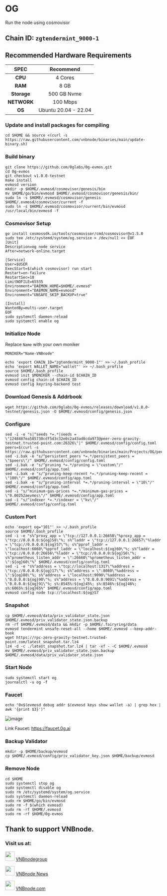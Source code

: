 # OG

Run the node using cosmovisor

## Chain ID: `zgtendermint_9000-1`

## Recommended Hardware Requirements

|   SPEC      |       Recommend          |
| :---------: | :-----------------------:|
|   **CPU**   |        4 Cores           |
|   **RAM**   |        8 GB              |
| **Storage** |        500 GB Nvme       |
| **NETWORK** |        100 Mbps          |
|   **OS**    |   Ubuntu 20.04 - 22.04   |

### Update and install packages for compiling
```
cd $HOME && source <(curl -s https://raw.githubusercontent.com/vnbnode/binaries/main/update-binary.sh)
```

### Build binary
```
git clone https://github.com/0glabs/0g-evmos.git
cd 0g-evmos
git checkout v1.0.0-testnet
make install
evmosd version
mkdir -p $HOME/.evmosd/cosmovisor/genesis/bin
mv $HOME/go/bin/evmosd $HOME/.evmosd/cosmovisor/genesis/bin/
sudo ln -s $HOME/.evmosd/cosmovisor/genesis $HOME/.evmosd/cosmovisor/current -f
sudo ln -s $HOME/.evmosd/cosmovisor/current/bin/evmosd /usr/local/bin/evmosd -f
```

### Cosmovisor Setup
```
go install cosmossdk.io/tools/cosmovisor/cmd/cosmovisor@v1.5.0
sudo tee /etc/systemd/system/og.service > /dev/null << EOF
[Unit]
Description=og node service
After=network-online.target
 
[Service]
User=$USER
ExecStart=$(which cosmovisor) run start
Restart=on-failure
RestartSec=10
LimitNOFILE=65535
Environment="DAEMON_HOME=$HOME/.evmosd"
Environment="DAEMON_NAME=evmosd"
Environment="UNSAFE_SKIP_BACKUP=true"
 
[Install]
WantedBy=multi-user.target
EOF
sudo systemctl daemon-reload
sudo systemctl enable og
```

### Initialize Node
Replace `Name` with your own moniker
```
MONIKER="Name-VNBnode"
```
```
echo 'export CHAIN_ID="zgtendermint_9000-1"' >> ~/.bash_profile
echo 'export WALLET_NAME="wallet"' >> ~/.bash_profile
source $HOME/.bash_profile
evmosd init $MONIKER --chain-id $CHAIN_ID
evmosd config chain-id $CHAIN_ID
evmosd config keyring-backend test 
```

### Download Genesis & Addrbook
```
wget https://github.com/0glabs/0g-evmos/releases/download/v1.0.0-testnet/genesis.json -O $HOME/.evmosd/config/genesis.json
```

### Configure
```
sed -i -e "s|^seeds *=.*|seeds = \"1248487ea585730cdf5d3c32e0c2a43ad0cda973@peer-zero-gravity-testnet.trusted-point.com:26326\"|" $HOME/.evmosd/config/config.toml
peers=$(curl -s https://raw.githubusercontent.com/vnbnode/binaries/main/Projects/OG/peers.txt)
sed -i.bak -e "s/^persistent_peers *=.*/persistent_peers = \"$peers\"/" $HOME/.evmosd/config/config.toml
sed -i.bak -e "s/^pruning *=.*/pruning = \"custom\"/" $HOME/.evmosd/config/app.toml
sed -i.bak -e "s/^pruning-keep-recent *=.*/pruning-keep-recent = \"100\"/" $HOME/.evmosd/config/app.toml
sed -i.bak -e "s/^pruning-interval *=.*/pruning-interval = \"10\"/" $HOME/.evmosd/config/app.toml
sed -i "s/^minimum-gas-prices *=.*/minimum-gas-prices = \"0.00252aevmos\"/" $HOME/.evmosd/config/app.toml
sed -i "s/^indexer *=.*/indexer = \"kv\"/" $HOME/.evmosd/config/config.toml
```

### Custom Port
```
echo 'export og="101"' >> ~/.bash_profile
source $HOME/.bash_profile
sed -i -e "s%^proxy_app = \"tcp://127.0.0.1:26658\"%proxy_app = \"tcp://0.0.0.0:${og}58\"%; s%^laddr = \"tcp://127.0.0.1:26657\"%laddr = \"tcp://0.0.0.0:${og}57\"%; s%^pprof_laddr = \"localhost:6060\"%pprof_laddr = \"localhost:${og}60\"%; s%^laddr = \"tcp://0.0.0.0:26656\"%laddr = \"tcp://0.0.0.0:${og}56\"%; s%^prometheus_listen_addr = \":26660\"%prometheus_listen_addr = \":${og}60\"%" $HOME/.evmosd/config/config.toml
sed -i -e "s%^address = \"tcp://localhost:1317\"%address = \"tcp://0.0.0.0:${og}17\"%; s%^address = \":8080\"%address = \":${og}80\"%; s%^address = \"localhost:9090\"%address = \"0.0.0.0:${og}90\"%; s%^address = \"0.0.0.0:9091\"%address = \"0.0.0.0:${og}91\"%; s%:8545%:${og}45%; s%:8546%:${og}46%; s%:6065%:${og}65%" $HOME/.evmosd/config/app.toml
evmosd config node tcp://localhost:${og}57
```

### Snapshot
```
cp $HOME/.evmosd/data/priv_validator_state.json $HOME/.evmosd/priv_validator_state.json.backup
rm -rf $HOME/.evmosd/data && mkdir -p $HOME/.fairyring/data
evmosd tendermint unsafe-reset-all --home $HOME/.evmosd --keep-addr-book
wget https://rpc-zero-gravity-testnet.trusted-point.com/latest_snapshot.tar.lz4
lz4 -d -c ./latest_snapshot.tar.lz4 | tar -xf - -C $HOME/.evmosd
mv $HOME/.evmosd/priv_validator_state.json.backup $HOME/.evmosd/data/priv_validator_state.json
```

### Start Node
```
sudo systemctl start og
journalctl -u og -f
```

### Faucet
```
echo "0x$(evmosd debug addr $(evmosd keys show wallet -a) | grep hex | awk '{print $3}')"
```
![image](https://github-production-user-asset-6210df.s3.amazonaws.com/76662222/320301419-007a32ee-fc07-454e-b8ee-f9202e722e07.png?X-Amz-Algorithm=AWS4-HMAC-SHA256&X-Amz-Credential=AKIAVCODYLSA53PQK4ZA%2F20240410%2Fus-east-1%2Fs3%2Faws4_request&X-Amz-Date=20240410T124457Z&X-Amz-Expires=300&X-Amz-Signature=4640b8af38ee4264de6a2482322142c8226edc41e090cd260320b2b4211be59b&X-Amz-SignedHeaders=host&actor_id=76662222&key_id=0&repo_id=714523124)

Link Faucet: https://faucet.0g.ai

### Backup Validator
```
mkdir -p $HOME/backup/evmosd
cp $HOME/.evmosd/config/priv_validator_key.json $HOME/backup/evmosd
```

### Remove Node
```
cd $HOME
sudo systemctl stop og
sudo systemctl disable og
sudo rm /etc/systemd/system/og.service
sudo systemctl daemon-reload
sudo rm $HOME/go/bin/evmosd
sudo rm -f $(which evmosd)
sudo rm -rf $HOME/.evmosd
sudo rm -rf $HOME/0g-evmos
```

## Thank to support VNBnode.
### Visit us at:

<img src="https://user-images.githubusercontent.com/50621007/183283867-56b4d69f-bc6e-4939-b00a-72aa019d1aea.png" width="30"/> <a href="https://t.me/VNBnodegroup" target="_blank">VNBnodegroup</a>

<img src="https://user-images.githubusercontent.com/50621007/183283867-56b4d69f-bc6e-4939-b00a-72aa019d1aea.png" width="30"/> <a href="https://t.me/Vnbnode" target="_blank">VNBnode News</a>

<img src="https://github.com/vnbnode/binaries/blob/main/Logo/VNBnode.jpg" width="30"/> <a href="https://VNBnode.com" target="_blank">VNBnode.com</a>
